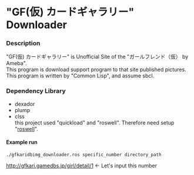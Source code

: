 # "GF(仮) カードギャラリー" Downloader

### Description
"GF(仮) カードギャラリー" is Unofficial Site of the "ガールフレンド（仮） by Ameba".  
This program is download support program to that site published pictures.  
This program is written by "Common Lisp", and assume sbcl.

### Dependency Library
- dexador
- plump
- clss  
this project used "quickload" and "roswell". Therefore need setup "[roswell](https://github.com/roswell/roswell)".  

#### Example run
```
./gfkaridbimg_downloader.ros specific_number directory_path
```
http://gfkari.gamedbs.jp/girl/detail/1 <- Let's input this number
```

